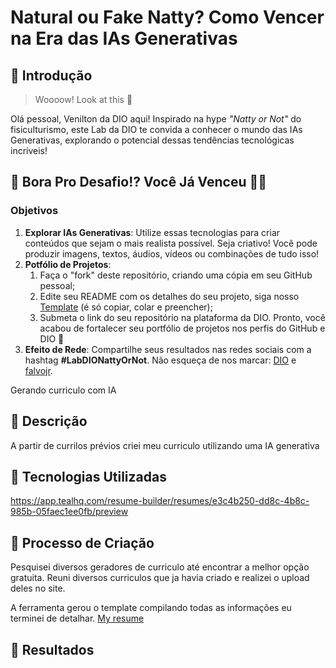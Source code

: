 # Natural ou Fake Natty? Como Vencer na Era das IAs Generativas

## 🚀 Introdução

> Woooow! Look at this 👀

Olá pessoal, Venilton da DIO aqui! Inspirado na hype _"Natty or Not"_ do fisiculturismo, este Lab da DIO te convida a conhecer o mundo das IAs Generativas, explorando o potencial dessas tendências tecnológicas incríveis!

## 🎯 Bora Pro Desafio!? Você Já Venceu 💪🤓

### Objetivos

1. **Explorar IAs Generativas**: Utilize essas tecnologias para criar conteúdos que sejam o mais realista possível. Seja criativo! Você pode produzir imagens, textos, áudios, vídeos ou combinações de tudo isso!
1. **Potfólio de Projetos**:
    1. Faça o "fork" deste repositório, criando uma cópia em seu GitHub pessoal;
    2. Edite seu README com os detalhes do seu projeto, siga nosso [Template](#template) (é só copiar, colar e preencher);
    3. Submeta o link do seu repositório na plataforma da DIO. Pronto, você acabou de fortalecer seu portfólio de projetos nos perfis do GitHub e DIO 🚀
1. **Efeito de Rede**: Compartilhe seus resultados nas redes sociais com a hashtag **#LabDIONattyOrNot**. Não esqueça de nos marcar: [DIO](https://www.linkedin.com/school/dio-makethechange) e [falvojr](https://www.linkedin.com/in/falvojr).


Gerando curriculo com IA

## 📒 Descrição
A partir de currilos prévios criei meu curriculo utilizando uma IA generativa

## 🤖 Tecnologias Utilizadas
https://app.tealhq.com/resume-builder/resumes/e3c4b250-dd8c-4b8c-985b-05faec1ee0fb/preview

## 🧐 Processo de Criação
Pesquisei diversos geradores de curriculo até encontrar a melhor opção gratuita.
Reuni diversos curriculos que ja havia criado e realizei o upload deles no site.

A ferramenta gerou o template compilando todas as informações eu terminei de detalhar.
[My resume](https://github.com/rodrigo-kazuki/Using-IA/tree/main/exemplos/my.resume.pdf)

## 🚀 Resultados



